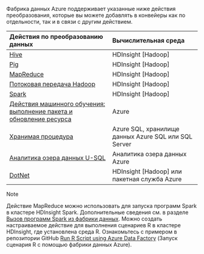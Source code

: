 Фабрика данных Azure поддерживает указанные ниже действия преобразования, которые вы можете добавлять в конвейеры как по отдельности, так и в связи с другим действием.

| Действия по преобразованию данных | Вычислительная среда |
|:--- |:--- |
| [Hive](../articles/data-factory/data-factory-hive-activity.md) |HDInsight [Hadoop] |
| [Pig](../articles/data-factory/data-factory-pig-activity.md) |HDInsight [Hadoop] |
| [MapReduce](../articles/data-factory/data-factory-map-reduce.md) |HDInsight [Hadoop] |
| [Потоковая передача Hadoop](../articles/data-factory/data-factory-hadoop-streaming-activity.md) |HDInsight [Hadoop] |
| [Spark](../articles/data-factory/data-factory-spark.md) | HDInsight [Hadoop] |
| [Действия машинного обучения: выполнение пакета и обновление ресурса](../articles/data-factory/data-factory-azure-ml-batch-execution-activity.md) |Azure |
| [Хранимая процедура](../articles/data-factory/data-factory-stored-proc-activity.md) |Azure SQL, хранилище данных Azure SQL или SQL Server |
| [Аналитика озера данных U-SQL](../articles/data-factory/data-factory-usql-activity.md) |Аналитика озера данных Azure |
| [DotNet](../articles/data-factory/data-factory-use-custom-activities.md) |HDInsight [Hadoop] или пакетная служба Azure |

> [!NOTE]
> Действие MapReduce можно использовать для запуска программ Spark в кластере HDInsight Spark. Дополнительные сведения см. в разделе [Вызов программ Spark из фабрики данных](../articles/data-factory/data-factory-spark.md).
> Можно создать настраиваемое действие для выполнения сценариев R в кластере HDInsight, где установлена среда R. Ознакомьтесь с примером в репозитории GitHub [Run R Script using Azure Data Factory](https://github.com/Azure/Azure-DataFactory/tree/master/Samples/RunRScriptUsingADFSample) (Запуск сценария R с помощью фабрики данных Azure).
> 
> 

